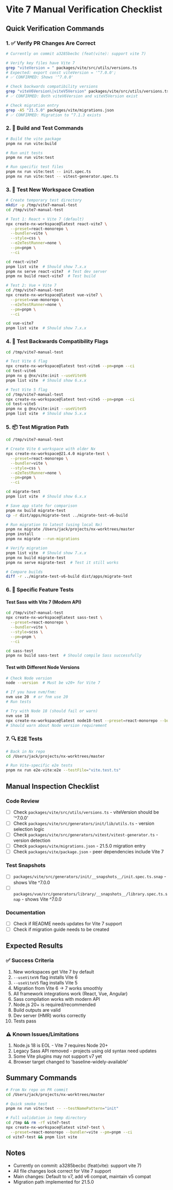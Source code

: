 # Vite 7 Manual Verification Checklist

## Quick Verification Commands

### 1. ✅ Verify PR Changes Are Correct
```bash
# Currently on commit a3285becbc (feat(vite): support vite 7)

# Verify key files have Vite 7
grep "viteVersion = " packages/vite/src/utils/versions.ts
# Expected: export const viteVersion = '^7.0.0';
# ✅ CONFIRMED: Shows '^7.0.0'

# Check backwards compatibility versions
grep "viteV6Version\|viteV5Version" packages/vite/src/utils/versions.ts  
# ✅ CONFIRMED: Both viteV6Version and viteV5Version exist

# Check migration entry
grep -A5 "21.5.0" packages/vite/migrations.json
# ✅ CONFIRMED: Migration to ^7.1.3 exists
```

### 2. 🔧 Build and Test Commands
```bash
# Build the vite package
pnpm nx run vite:build

# Run unit tests
pnpm nx run vite:test

# Run specific test files
pnpm nx run vite:test -- init.spec.ts
pnpm nx run vite:test -- vitest-generator.spec.ts
```

### 3. 🧪 Test New Workspace Creation
```bash
# Create temporary test directory
mkdir -p /tmp/vite7-manual-test
cd /tmp/vite7-manual-test

# Test 1: React + Vite 7 (default)
npx create-nx-workspace@latest react-vite7 \
  --preset=react-monorepo \
  --bundler=vite \
  --style=css \
  --e2eTestRunner=none \
  --pm=pnpm \
  --ci

cd react-vite7
pnpm list vite  # Should show 7.x.x
pnpm nx serve react-vite7  # Test dev server
pnpm nx build react-vite7  # Test build

# Test 2: Vue + Vite 7
cd /tmp/vite7-manual-test
npx create-nx-workspace@latest vue-vite7 \
  --preset=vue-monorepo \
  --e2eTestRunner=none \
  --pm=pnpm \
  --ci

cd vue-vite7
pnpm list vite  # Should show 7.x.x
```

### 4. 🔄 Test Backwards Compatibility Flags
```bash
cd /tmp/vite7-manual-test

# Test Vite 6 flag
npx create-nx-workspace@latest test-vite6 --pm=pnpm --ci
cd test-vite6
pnpm nx g @nx/vite:init --useViteV6
pnpm list vite  # Should show 6.x.x

# Test Vite 5 flag  
cd /tmp/vite7-manual-test
npx create-nx-workspace@latest test-vite5 --pm=pnpm --ci
cd test-vite5
pnpm nx g @nx/vite:init --useViteV5
pnpm list vite  # Should show 5.x.x
```

### 5. 📦 Test Migration Path
```bash
cd /tmp/vite7-manual-test

# Create Vite 6 workspace with older Nx
npx create-nx-workspace@21.4.0 migrate-test \
  --preset=react-monorepo \
  --bundler=vite \
  --style=css \
  --e2eTestRunner=none \
  --pm=pnpm \
  --ci

cd migrate-test
pnpm list vite  # Should show 6.x.x

# Save app state for comparison
pnpm nx build migrate-test
cp -r dist/apps/migrate-test ../migrate-test-v6-build

# Run migration to latest (using local Nx)
pnpm nx migrate /Users/jack/projects/nx-worktrees/master
pnpm install
pnpm nx migrate --run-migrations

# Verify migration
pnpm list vite  # Should show 7.x.x
pnpm nx build migrate-test
pnpm nx serve migrate-test  # Test it still works

# Compare builds
diff -r ../migrate-test-v6-build dist/apps/migrate-test
```

### 6. 🎯 Specific Feature Tests

#### Test Sass with Vite 7 (Modern API)
```bash
cd /tmp/vite7-manual-test
npx create-nx-workspace@latest sass-test \
  --preset=react-monorepo \
  --bundler=vite \
  --style=scss \
  --pm=pnpm \
  --ci

cd sass-test
pnpm nx build sass-test  # Should compile Sass successfully
```

#### Test with Different Node Versions
```bash
# Check Node version
node --version  # Must be v20+ for Vite 7

# If you have nvm/fnm:
nvm use 20  # or fnm use 20
# Run tests

# Try with Node 18 (should fail or warn)
nvm use 18
npx create-nx-workspace@latest node18-test --preset=react-monorepo --bundler=vite
# Should warn about Node version requirement
```

### 7. 🔍 E2E Tests
```bash
# Back in Nx repo
cd /Users/jack/projects/nx-worktrees/master

# Run Vite-specific e2e tests
pnpm nx run e2e-vite:e2e --testFile="vite.test.ts"
```

## Manual Inspection Checklist

### Code Review
- [ ] Check `packages/vite/src/utils/versions.ts` - viteVersion should be '^7.0.0'
- [ ] Check `packages/vite/src/generators/init/lib/utils.ts` - version selection logic
- [ ] Check `packages/vite/src/generators/vitest/vitest-generator.ts` - version detection
- [ ] Check `packages/vite/migrations.json` - 21.5.0 migration entry
- [ ] Check `packages/vite/package.json` - peer dependencies include Vite 7

### Test Snapshots
- [ ] `packages/vite/src/generators/init/__snapshots__/init.spec.ts.snap` - shows Vite ^7.0.0
- [ ] `packages/vue/src/generators/library/__snapshots__/library.spec.ts.snap` - shows Vite ^7.0.0

### Documentation
- [ ] Check if README needs updates for Vite 7 support
- [ ] Check if migration guide needs to be created

## Expected Results

### ✅ Success Criteria
1. New workspaces get Vite 7 by default
2. `--useViteV6` flag installs Vite 6
3. `--useViteV5` flag installs Vite 5  
4. Migration from Vite 6 → 7 works smoothly
5. All framework integrations work (React, Vue, Angular)
6. Sass compilation works with modern API
7. Node.js 20+ is required/recommended
8. Build outputs are valid
9. Dev server (HMR) works correctly
10. Tests pass

### ⚠️ Known Issues/Limitations
1. Node.js 18 is EOL - Vite 7 requires Node 20+
2. Legacy Sass API removed - projects using old syntax need updates
3. Some Vite plugins may not support v7 yet
4. Browser target changed to 'baseline-widely-available'

## Summary Commands
```bash
# From Nx repo on PR commit
cd /Users/jack/projects/nx-worktrees/master

# Quick smoke test
pnpm nx run vite:test -- --testNamePattern="init"

# Full validation in temp directory
cd /tmp && rm -rf vite7-test
npx create-nx-workspace@latest vite7-test \
  --preset=react-monorepo --bundler=vite --pm=pnpm --ci
cd vite7-test && pnpm list vite
```

## Notes
- Currently on commit: a3285becbc (feat(vite): support vite 7)
- All file changes look correct for Vite 7 support
- Main changes: Default to v7, add v6 compat, maintain v5 compat
- Migration path implemented for 21.5.0